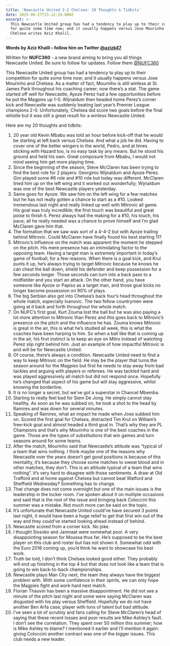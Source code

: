 ```yaml
---
title: 'Newcastle United 2-2 Chelsea: 20 Thoughts & Tidbits'
date: 2015-09-27T15:12:19.000Z
excerpt: >-
  This Newcastle United group has had a tendency to play up to their competition
  for quite some time now; and it usually happens versus Jose Mourinho and
  Chelsea writes Aziz Khalil.
---
```

**Words by Aziz Khalil – follow him on Twitter [@azizk47](https://twitter.com/azizk47")**

Written for **NUFC360** - a new brand aiming to bring you all things Newcastle United. Be sure to follow for updates. Follow them [@NUFC360](https://twitter.com/nufc360)

This Newcastle United group has had a tendency to play up to their competition for quite some time now; and it usually happens versus Jose Mourinho and Chelsea. As a matter of fact, Mourinho is still winless at St. James Park throughout his coaching career; now there’s a stat. The game started off well for Newcastle, Ayoze Perez had a few opportunities before he put the Magpies up 1-0. Wijnaldum then headed home Perez’s corner kick and Newcastle was suddenly beating last year’s Premier League champions 2-0. Unfortunately, Chelsea did score two goals before the final whistle but it was still a great result for a winless Newcastle United.

Here are my 20 thoughts and tidbits:

  1. 20 year old Kevin Mbabu was told an hour before kick-off that he would be starting at left back versus Chelsea. And what a job he did. Having to cover one of the better wingers in the world, Pedro, and at times sticking with Hazard too, is no easy task by any means. But he stood his ground and held his own. Great composure from Mbabu, I would not mind seeing him get more playing time.
  2. Since the beginning of the season, Steve McClaren has been trying to find the best role for 2 players: Georginio Wijnaldum and Ayoze Perez. Gini played some #6 role and #10 role but today was different. McClaren lined him up on the left wing and it worked out wonderfully; Wijnaldum was one of the best Newcastle players yesterday.
  3. Same goes for Ayoze. We saw him on the left wing for a few matches but he has not really gotten a chance to start as a #10. Looked tremendous last night and really linked up well with Mitrovic all game. His goal was truly incredible; the first touch was beautiful and great poise to finish it. Perez always had the making for a #10, his touch, his pace; all he really needed was a chance to prove himself and I’m glad McClaren gave him that.
  4. The formation that we saw was sort of a 4-4-2 but with Ayoze trailing behind Mitrovic. Could McClaren have finally found his best starting 11?
  5. Mitrovic’s influence on the match was apparent the moment he stepped on the pitch. His mere presence has an intimidating factor to the opposing team. Having a target man is extremely important in today’s game of football, for a few reasons. When there is a goal kick, and Krul punts it up, he’s always trying to target Mitrovic because he knows he can chest the ball down, shield his defender and keep possession for a few seconds longer. Those seconds can turn into a back pass to a midfielder and you start an attack. On the other hand, you have someone like Ayoze or Papiss as a target man, and those goal kicks no longer become possession on 90% of plays.
  6. The big Serbian also got into Chelsea’s back four’s head throughout the whole match, especially Ivanovic. The two fellow countrymen were going at it back and forth throughout the whole match.
  7. On NUFC’s first goal, Kurt Zouma lost the ball but he was also paying a lot more attention to Mitrovic than Perez and this goes back to Mitrovic’s presence on the pitch and the influence he has. Zouma knows Mitrovic is great in the air, this is what he’s studied all week, this is what the coaches have been harping to him. So when a ball like that is coming up in the air, his first instinct is to keep an eye on Mitro instead of watching Perez slip right behind him. Just an example of how impactful Mitrovic is and will be for Newcastle United.
  8. Of course, there’s always a condition. Newcastle United need to find a way to keep Mitrovic on the field. He may be the player that turns the season around for the Magpies but first he needs to stay away from bad tackles and arguing with players or referees. He was tackled hard and was played aggressively all match but did not respond once. Hopefully he’s changed that aspect of his game but will stay aggressive, whilst knowing the borderline.
  9. It is no longer a secret, but we’ve got a superstar in Chancel Mbemba.
 10. Starting to really feel bad for Siem De Jong. He simply cannot stay healthy. As soon as he was subbed on, he took a shot to the head by Ramires and was down for several minutes.
 11. Speaking of Ramires, what an impact he made when Jose subbed him on. Scored the first goal for Chelsea, distracted Tim Krul on William’s free-kick goal and almost headed a third goal in. That’s why they are PL Champions and that’s why Mourinho is one of the best coaches in the game. Those are the types of substitutions that win games and turn seasons around for some teams.
 12. After the match, Mourinho said that Newcastle’s attitude was “typical of a team that wins nothing. I think maybe one of the reasons why Newcastle over the years doesn’t get good positions is because of this mentality, it’s because they choose some matches to sweat blood and in other matches, they don’t. This is an attitude typical of a team that wins nothing”. It’s very hard to disagree with those sentiments. A draw at Old Trafford and at home against Chelsea but cannot beat Watford and Sheffield Wednesday? Something has to change.
 13. That change does not come overnight but one of the main issues is the leadership in the locker room. I’ve spoken about it on multiple occasions and said that is the root of the issue and bringing back Coloccini this summer was a mistake. Not much more can be said on the topic.
 14. It’s unfortunate that Newcastle United could’ve have secured 3 points last night, it would have been a huge relief to get that first win out of the way and they could’ve started looking ahead instead of behind.
 15. Newcastle scored from a corner kick. No joke.
 16. I thought Sissoko and Janmaat were somewhat poor. A very disappointing season for Moussa thus far. He’s supposed to be the best player on this club and roster but has not shown it. Somewhat odd with the Euro 2016 coming up, you’d think he want to showcase his best work.
 17. Truth be told, I don’t think Chelsea looked good either. They probably will end up finishing in the top 4 but that does not look like a team that is going to win back-to-back championships.
 18. Newcastle plays Man City next, the team they always have the biggest problem with. With some confidence in their spirits, we can only hope the Magpies fight and work hard next match.
 19. Florian Thauvin has been a massive disappointment. He did not see a minute of the pitch last night and some were saying McClaren was disgusted with his play versus Sheffield. Hopefully we do not have another Ben Arfa case; player with tons of talent but bad attitude.
 20. I’ve seen a lot of scrutiny and fans calling for Steve McClaren’s head of saying that these recent losses and poor results are Mike Ashley’s fault. I don’t see the correlation. They spent over 50 million this summer; how is Mike Ashley to blame? I mentioned it earlier and I’ll mention it again: giving Coloccini another contract was one of the bigger issues. This club needs a new leader.

 [1]: https://twitter.com/NUFC360
